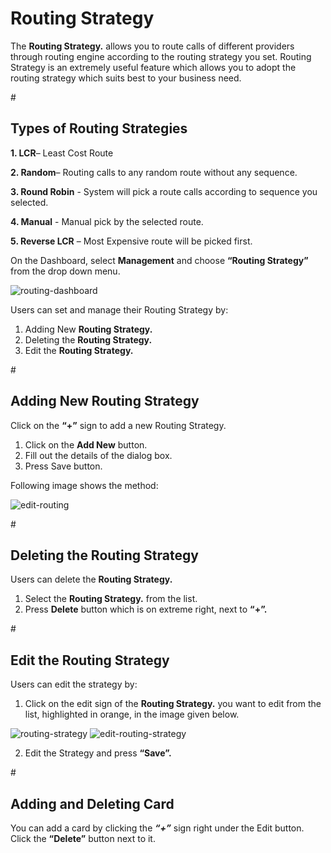 <h1>Routing Strategy</h1>

The <b>Routing Strategy.</b> allows you to route calls of different providers through routing engine according to the routing strategy you set. Routing Strategy is an extremely useful feature which allows you to adopt the routing strategy which suits best to your business need.

#<h2>Types of Routing Strategies</h2>

  <b>1. LCR</b>– Least Cost Route
  
  <b>2. Random</b>– Routing calls to any random route without any sequence.
  
  <b>3. Round Robin</b> - System will pick a route calls according to sequence you selected.
  
  <b>4. Manual</b> - Manual pick by the selected route.
  
  <b>5. Reverse LCR</b> – Most Expensive route will be picked first.

On the Dashboard, select <b>Management</b> and choose <b>“Routing Strategy”</b> from the drop down menu.

<img src="https://raw.githubusercontent.com/digipigeon/connexcs-user-docs/master/img/routing-dashboard-new.png" alt="routing-dashboard"/>

Users can set and manage their Routing Strategy by:
 
1. Adding New <b>Routing Strategy.</b>
2. Deleting the <b>Routing Strategy.</b>
3. Edit the <b>Routing Strategy.</b>

#<h2>Adding New Routing Strategy</h2>

Click on the <b>“+”</b> sign to add a new Routing Strategy.

  1.	Click on the <b>Add New</b> button.  
  2.	Fill out the details of the dialog box.
  3.	Press </b>Save</b> button.

Following image shows the method:

<img src="https://raw.githubusercontent.com/digipigeon/connexcs-user-docs/master/img/edit-routing.png" alt="edit-routing"/>

#<h2>Deleting the Routing Strategy</h2>

Users can delete the <b>Routing Strategy.</b>
  1.	Select the <b>Routing Strategy.</b> from the list.
  2.	Press <b>Delete</b> button which is on extreme right, next to <b>“+”.</b>

#<h2>Edit the Routing Strategy</h2>
Users can edit the strategy by:

1.	Click on the edit sign of the <b>Routing Strategy.</b> you want to edit from the list, highlighted in orange, in the image given below.  

<img src="https://raw.githubusercontent.com/digipigeon/connexcs-user-docs/master/img/routing-strategy.png" alt="routing-strategy"/>

<img src="https://raw.githubusercontent.com/digipigeon/connexcs-user-docs/master/img/edit-routing-strategy.png" alt="edit-routing-strategy"/>

2.	Edit the Strategy and press <b>“Save”.</b>

#<h2>Adding and Deleting Card</h2>

You can add a card by clicking the <b><i>“+”</i></b> sign right under the Edit button. Click the <b>“Delete”</b> button next to it.


